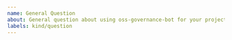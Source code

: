 ```yaml
---
name: General Question
about: General question about using oss-governance-bot for your project/organisation
labels: kind/question
---
```


<!--
If the matter is security related, please disclose it privately via oss@defichain.com
-->

